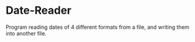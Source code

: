 # Date-Reader
Program reading dates of 4 different formats from a file, and writing them into another file.
